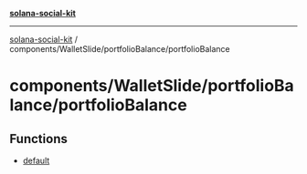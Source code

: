[**solana-social-kit**](../../../../README.md)

***

[solana-social-kit](../../../../README.md) / components/WalletSlide/portfolioBalance/portfolioBalance

# components/WalletSlide/portfolioBalance/portfolioBalance

## Functions

- [default](functions/default.md)
